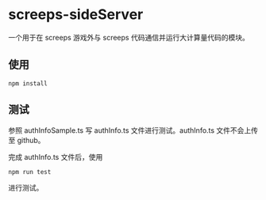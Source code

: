 # screeps-sideServer

一个用于在 screeps 游戏外与 screeps 代码通信并运行大计算量代码的模块。

## 使用

```
npm install
```

## 测试

参照 authInfoSample.ts 写 authInfo.ts 文件进行测试。authInfo.ts 文件不会上传至 github。

完成 authInfo.ts 文件后，使用

```
npm run test
```

进行测试。
